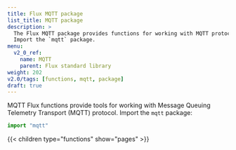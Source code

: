```yaml
---
title: Flux MQTT package
list_title: MQTT package
description: >
  The Flux MQTT package provides functions for working with MQTT protocol.
  Import the `mqtt` package.
menu:
  v2_0_ref:
    name: MQTT
    parent: Flux standard library
weight: 202
v2.0/tags: [functions, mqtt, package]
draft: true
---
```


MQTT Flux functions provide tools for working with Message Queuing Telemetry Transport (MQTT) protocol.
Import the `mqtt` package:

```js
import "mqtt"
```

{{< children type="functions" show="pages" >}}
